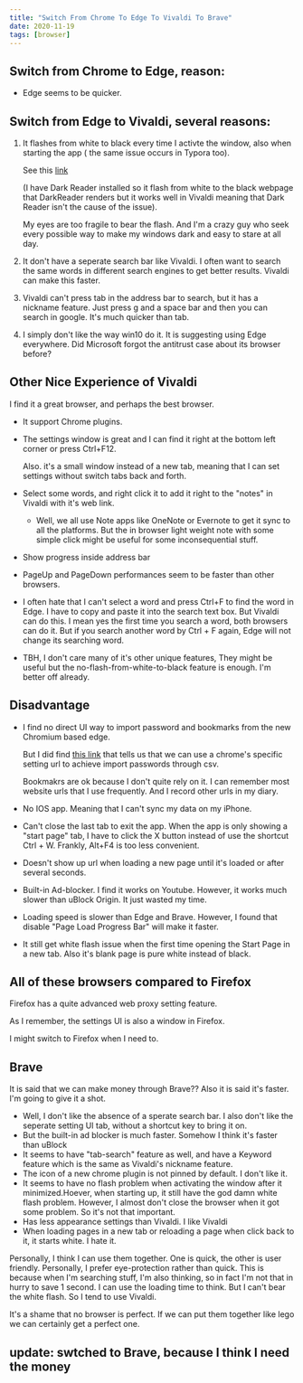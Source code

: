 ```yaml
---
title: "Switch From Chrome To Edge To Vivaldi To Brave"
date: 2020-11-19
tags: [browser]
---
```


## Switch from Chrome to Edge, reason:

- Edge seems to be quicker.

## Switch from Edge to Vivaldi, several reasons:

1. It flashes from white to black every time I activte the window, also when starting the app ( the same issue occurs in Typora too). 

   See this [link](https://techcommunity.microsoft.com/t5/discussions/edge-still-flashing-white-screen-and-force-dark-theme-visibility/m-p/1609930)

   (I have Dark Reader installed so it flash from white to the black webpage that DarkReader renders but it works well in Vivaldi meaning that Dark Reader isn't the cause of the issue).

    My eyes are too fragile to bear the flash. And I'm a crazy guy who seek every possible way to make my windows dark and easy to stare at all day.

2. It don't have a seperate search bar like Vivaldi. I often want to search the same words in different search engines to get better results. Vivaldi can make this faster.

3. Vivaldi can't press tab in the address bar to search, but it has a nickname feature. Just press g and a space bar and then you can search in google. It's much quicker than tab.

4. I simply don't like the way win10 do it. It is suggesting using Edge everywhere. Did Microsoft forgot the antitrust case about its browser before?

## Other Nice Experience of Vivaldi

I find it a great browser, and perhaps the best browser.

- It support Chrome plugins.

- The settings window is great and I can find it right at the bottom left corner or press Ctrl+F12.

  Also. it's a small window instead of a new tab, meaning that I can set settings without switch tabs back and forth.

- Select some words, and right click it to add it right to the "notes" in Vivaldi with it's web link. 
  
  - Well, we all use Note apps like OneNote or Evernote to get it sync to all the platforms. But the in browser light weight note with some simple click might be useful for some inconsequential stuff.
  
- Show progress inside address bar

- PageUp and PageDown performances seem to be faster than other browsers.

- I often hate that I can't select a word and press Ctrl+F to find the word in Edge. I have to copy and paste it into the search text box. But Vivaldi can do this. I mean yes the first time you search a word, both browsers can do it. But if you search another word by Ctrl + F again, Edge will not change its searching word.

- TBH, I don't care many of it's other unique features, They might be useful but the no-flash-from-white-to-black feature is enough. I'm better off already.

## Disadvantage

- I find no direct UI way to import password and bookmarks from the new Chromium based edge.

  But I did find [this link](https://forum.vivaldi.net/topic/23989/export-import-passwords-via-csv-vivaldi-1-13-1-14/7) that tells us that we can use a chrome's specific setting url to achieve import passwords through csv.

  Bookmakrs are ok because I don't quite rely on it. I can remember most website urls that I use frequently. And I record other urls in my diary.

  

- No IOS app. Meaning that I can't sync my data on my iPhone. 

- Can't close the last tab to exit the app. When the app is only showing a "start page" tab, I have to click the X button instead of use the shortcut Ctrl + W. Frankly, Alt+F4 is too less convenient.

- Doesn't show up url when loading a new page until it's loaded or after several seconds.

- Built-in Ad-blocker. I find it works on Youtube. However, it works much slower than uBlock Origin. It just wasted my time. 

- Loading speed is slower than Edge and Brave. However, I found that disable "Page Load Progress Bar" will make it faster.

- It still get white flash issue when the first time opening the Start Page in a new tab. Also it's blank page is pure white instead of black.

  

## All of these browsers compared to Firefox

Firefox has a quite advanced web proxy setting feature.

As I remember, the settings UI is also a window in Firefox.

I might switch to Firefox when I need to.

## Brave

It is said that we can make money through Brave?? Also it is said it's faster. I'm going to give it a shot.

- Well, I don't like the absence of a sperate search bar. I also don't like the seperate setting UI tab, without a shortcut key to bring it on.
- But the built-in ad blocker is much faster. Somehow I think it's faster than uBlock
- It seems to have "tab-search" feature as well, and have a Keyword feature which is the same as Vivaldi's nickname feature.
- The icon of a new chrome plugin is not pinned by default. I don't like it.
- It seems to have no flash problem when activating the window after it minimized.Hoever, when starting up, it still have the god damn white flash problem. However, I almost don't close the browser when it got some problem. So it's not that important.
- Has less appearance settings than Vivaldi. I like Vivaldi
- When loading pages in a new tab or reloading a page when click back to it, it starts white. I hate it.



Personally, I think I can use them together. One is quick, the other is user friendly. Personally, I prefer eye-protection rather than quick. This is because when I'm searching stuff, I'm also thinking, so in fact I'm not that in hurry to save 1 second. I can use the loading time to think. But I can't bear the white flash. So I tend to use Vivaldi.



It's a shame that no browser is perfect. If we can put them together like lego we can certainly get a perfect one.



## update: swtched to Brave, because I think I need the money

